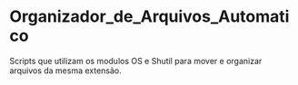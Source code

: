 # Organizador_de_Arquivos_Automatico
Scripts que utilizam os modulos OS e Shutil para mover e organizar arquivos da mesma extensão.
